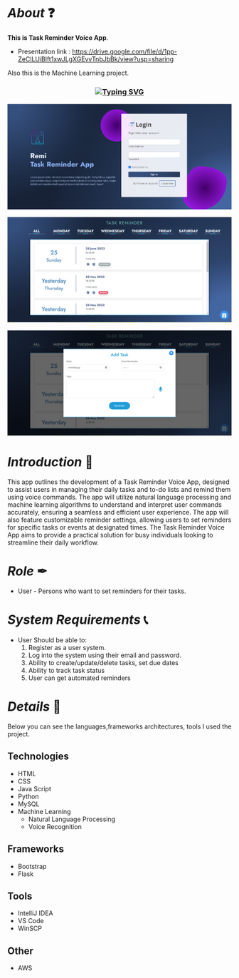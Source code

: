 # *About* ❓
**This is Task Reminder Voice App**.

 * Presentation link : https://drive.google.com/file/d/1pp-ZeClLUiBlft1xwJLgXGEvvTnbJbBk/view?usp=sharing

Also this is the Machine Learning project.

<h3 align="center"><a href="https://git.io/typing-svg" align="center"><img align="center" src="https://readme-typing-svg.herokuapp.com?font=Fira+Code&size=25&duration=4000&center=true&vCenter=true&width=435&lines=Task+Reminder+Voice+App" alt="Typing SVG" style="max-width:100%" /></a></h3>

![todo](assets/images/login.png)

![todo](assets/images/todos.png)

![todo](assets/images/addtask.png)

# *Introduction* 📝
This app outlines the development of a Task Reminder Voice App, designed
to assist users in managing their daily tasks and to-do lists and remind them
using voice commands. The app will utilize natural language processing and
machine learning algorithms to understand and interpret user commands
accurately, ensuring a seamless and efficient user experience. The app will
also feature customizable reminder settings, allowing users to set reminders
for specific tasks or events at designated times. The Task Reminder Voice
App aims to provide a practical solution for busy individuals looking to
streamline their daily workflow.

# *Role* ✒
* User - Persons who want to set reminders for their tasks.

# *System Requirements* 📞
* User Should be able to:
  1. Register as a user system.
  2. Log into the system using their email and password.
  3. Ability to create/update/delete tasks, set due dates
  4. Ability to track task status
  5. User can get automated reminders
      
# *Details* 🔖
Below you can see the languages,frameworks architectures, tools I used  the project. 

## Technologies
* HTML
* CSS
* Java Script
* Python
* MySQL
* Machine Learning
  * Natural Language Processing
  * Voice Recognition

## Frameworks

* Bootstrap
* Flask

## Tools

* IntelliJ IDEA
* VS Code
* WinSCP

## Other

* AWS

